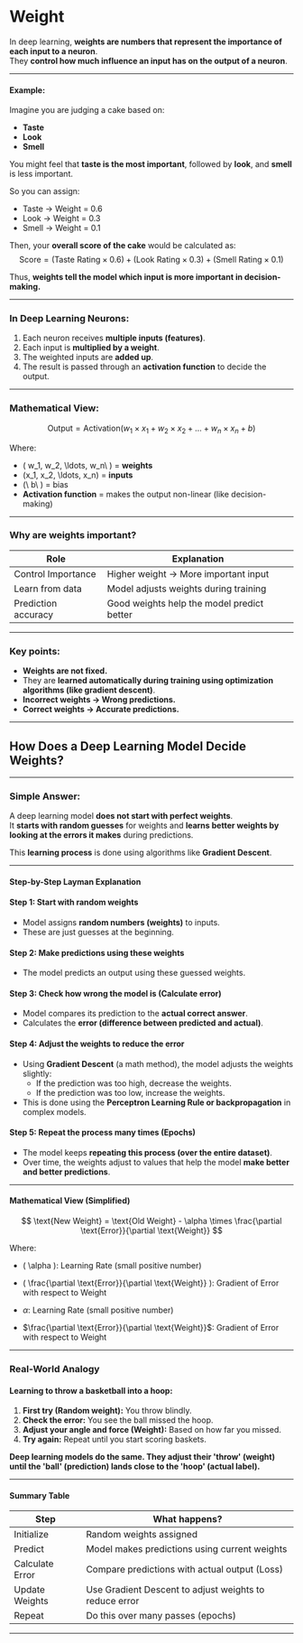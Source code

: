 # Weight

In deep learning, **weights are numbers that represent the importance of each input to a neuron**.  
They **control how much influence an input has on the output of a neuron**.

---

#### Example:
Imagine you are judging a cake based on:
- **Taste**
- **Look**
- **Smell**

You might feel that **taste is the most important**, followed by **look**, and **smell** is less important.

So you can assign:
- Taste → Weight = 0.6  
- Look → Weight = 0.3  
- Smell → Weight = 0.1  

Then, your **overall score of the cake** would be calculated as:
$$
\text{Score} = (\text{Taste Rating} \times 0.6) + (\text{Look Rating} \times 0.3) + (\text{Smell Rating} \times 0.1)
$$

Thus, **weights tell the model which input is more important in decision-making.**

---

### In Deep Learning Neurons:
1. Each neuron receives **multiple inputs (features)**.
2. Each input is **multiplied by a weight**.
3. The weighted inputs are **added up**.
4. The result is passed through an **activation function** to decide the output.

---

### Mathematical View:
<script src="https://polyfill.io/v3/polyfill.min.js?features=es6"></script>
<script id="MathJax-script" async
  src="https://cdn.jsdelivr.net/npm/mathjax@3/es5/tex-mml-chtml.js">
</script>
$$
\text{Output} = \text{Activation}(w_1 \times x_1 + w_2 \times x_2 + \ldots + w_n \times x_n + b)
$$

Where:
- \( w_1, w_2, \ldots, w_n\ ) = **weights**
- \(x_1, x_2, \ldots, x_n\) = **inputs**
- (\ b\ ) = bias
- **Activation function** = makes the output non-linear (like decision-making)

---

### Why are weights important?

| Role                  | Explanation                                  |
|-----------------------|----------------------------------------------|
| Control Importance     | Higher weight → More important input        |
| Learn from data        | Model adjusts weights during training       |
| Prediction accuracy    | Good weights help the model predict better  |

---

###  Key points:
- **Weights are not fixed.**
- They are **learned automatically during training using optimization algorithms (like gradient descent)**.
- **Incorrect weights → Wrong predictions.**
- **Correct weights → Accurate predictions.**

---


<script type="text/javascript">
window.MathJax = {
  tex: {
    inlineMath: [['\\(','\\)']],
    displayMath: [['$$','$$']]
  }
};
</script>
<script src="https://polyfill.io/v3/polyfill.min.js?features=es6"></script>
<script id="MathJax-script" async src="https://cdn.jsdelivr.net/npm/mathjax@3/es5/tex-mml-chtml.js"></script>

## How Does a Deep Learning Model Decide Weights? 

---

### Simple Answer:
A deep learning model **does not start with perfect weights**.  
It **starts with random guesses** for weights and **learns better weights by looking at the errors it makes** during predictions.

This **learning process** is done using algorithms like **Gradient Descent**.

---

#### Step-by-Step Layman Explanation

#### Step 1: Start with random weights
- Model assigns **random numbers (weights)** to inputs.
- These are just guesses at the beginning.

#### Step 2: Make predictions using these weights
- The model predicts an output using these guessed weights.

#### Step 3: Check how wrong the model is (Calculate error)
- Model compares its prediction to the **actual correct answer**.
- Calculates the **error (difference between predicted and actual)**.

#### Step 4: Adjust the weights to reduce the error
- Using **Gradient Descent** (a math method), the model adjusts the weights slightly:
   - If the prediction was too high, decrease the weights.
   - If the prediction was too low, increase the weights.
- This is done using the **Perceptron Learning Rule or backpropagation** in complex models.

#### Step 5: Repeat the process many times (Epochs)
- The model keeps **repeating this process (over the entire dataset)**.
- Over time, the weights adjust to values that help the model **make better and better predictions**.

---

#### Mathematical View (Simplified)
$$
\text{New Weight} = \text{Old Weight} - \alpha \times \frac{\partial \text{Error}}{\partial \text{Weight}}
$$

Where:  
- \( \alpha \): Learning Rate (small positive number)  
- \( \frac{\partial \text{Error}}{\partial \text{Weight}} \): Gradient of Error with respect to Weight  


- $\alpha$: Learning Rate (small positive number)  
- $\frac{\partial \text{Error}}{\partial \text{Weight}}$: Gradient of Error with respect to Weight  
---

### Real-World Analogy

#### Learning to throw a basketball into a hoop:
1. **First try (Random weight):** You throw blindly.
2. **Check the error:** You see the ball missed the hoop.
3. **Adjust your angle and force (Weight):** Based on how far you missed.
4. **Try again:** Repeat until you start scoring baskets.

**Deep learning models do the same. They adjust their 'throw' (weight) until the 'ball' (prediction) lands close to the 'hoop' (actual label).**

---

#### Summary Table

| Step                | What happens?                                          |
|---------------------|--------------------------------------------------------|
| Initialize           | Random weights assigned                               |
| Predict              | Model makes predictions using current weights         |
| Calculate Error      | Compare predictions with actual output (Loss)         |
| Update Weights       | Use Gradient Descent to adjust weights to reduce error |
| Repeat               | Do this over many passes (epochs)                     |

---



```python

```
